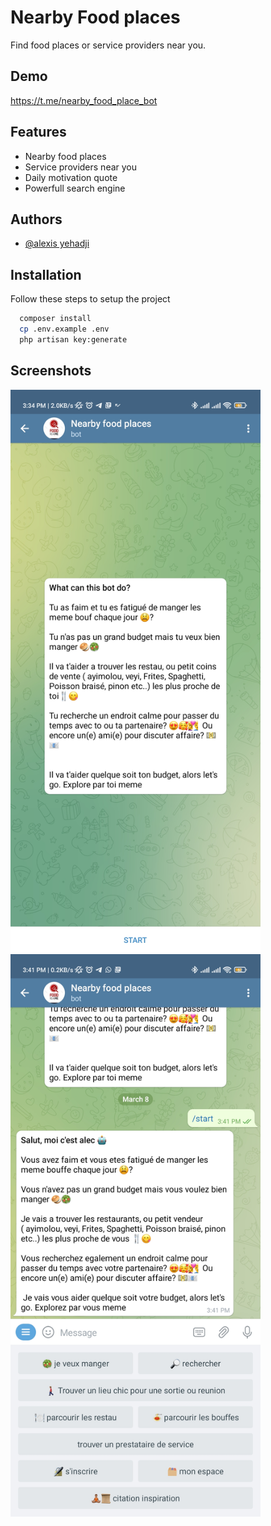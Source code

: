 
# Nearby Food places

Find food places or service providers near you.


## Demo

https://t.me/nearby_food_place_bot

## Features

- Nearby food places
- Service providers near you
- Daily motivation quote
- Powerfull search engine


## Authors

- [@alexis yehadji](https://www.github.com/al-alec)


## Installation

Follow these steps to setup the project

```bash
  composer install
  cp .env.example .env
  php artisan key:generate
```
    
## Screenshots

<img src="https://github.com/al-alec/nearbyfood/blob/master/public/img/screen1.jpg" data-canonical-src="https://github.com/al-alec/nearbyfood/blob/master/public/img/screen1.jpg" width="400" height="900" />    <img src="https://github.com/al-alec/nearbyfood/blob/master/public/img/screen2.jpg" data-canonical-src="https://github.com/al-alec/nearbyfood/blob/master/public/img/screen1.jpg" width="400" height="900" />

